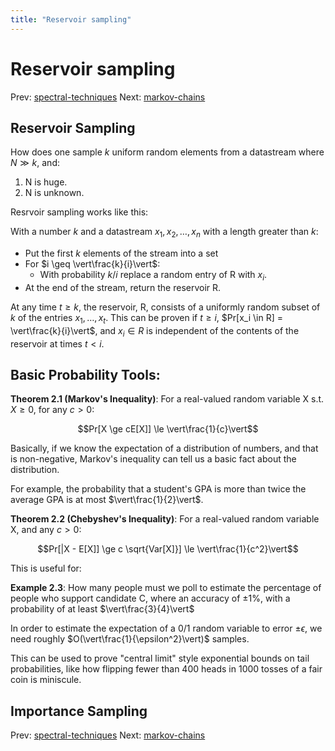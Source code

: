 ```yaml
---
title: "Reservoir sampling"
---
```


# Reservoir sampling

Prev: [spectral-techniques](spectral-techniques.md)
Next: [markov-chains](markov-chains.md)

## Reservoir Sampling

How does one sample $k$ uniform random elements from a datastream where $N \gg k$, and:

1. N is huge.
2. N is unknown.

Resrvoir sampling works like this:

With a number $k$ and a datastream $x_1, x_2,\dots,x_n$ with a length greater than $k$:

- Put the first $k$ elements of the stream into a set
- For $i \geq \vert\frac{k}{i}\vert$:
    - With probability $k/i$ replace a random entry of R with $x_i$.
- At the end of the stream, return the reservoir R.

At any time $t \geq k$, the reservoir, R, consists of a uniformly random subset of $k$ of the entries $x_1,\dots,x_t$.
This can be proven if $t \geq i$, $Pr[x_i \in R] = \vert\frac{k}{i}\vert$, and $x_i \in R$ is independent of the contents of the reservoir at times $t \lt i$.

## Basic Probability Tools:

**Theorem 2.1 (Markov's Inequality)**: For a real-valued random variable X s.t. $X \ge 0$, for any $c \gt 0$:

$$Pr[X \ge cE[X]] \le \vert\frac{1}{c}\vert$$

Basically, if we know the expectation of a distribution of numbers, and that is non-negative, Markov's inequality can tell us a basic fact about the distribution.

For example, the probability that a student's GPA is more than twice the average GPA is at most $\vert\frac{1}{2}\vert$.

**Theorem 2.2 (Chebyshev's Inequality)**: For a real-valued random variable X, and any $c > 0$:

$$Pr[|X - E[X]] \ge c \sqrt{Var[X]}] \le \vert\frac{1}{c^2}\vert$$

This is useful for:

**Example 2.3**: How many people must we poll to estimate the percentage of people who support candidate C, where an accuracy of $\pm 1\%$, with a probability of at least $\vert\frac{3}{4}\vert$

In order to estimate the expectation of a 0/1 random variable to error $\pm \epsilon$, we need roughly $O(\vert\frac{1}{\epsilon^2}\vert)$ samples.

This can be used to prove "central limit" style exponential bounds on tail probabilities, like how flipping fewer than 400 heads in 1000 tosses of a fair coin is miniscule.

## Importance Sampling

Prev: [spectral-techniques](spectral-techniques.md)
Next: [markov-chains](markov-chains.md)
